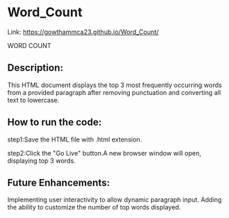 # Word_Count

Link: https://gowthammca23.github.io/Word_Count/

WORD COUNT

## Description:

This HTML document displays the top 3 most frequently occurring words from a provided paragraph after removing punctuation and converting all text to lowercase.

## How to run the code:

step1:Save the HTML file with .html extension.

step2:Click the "Go Live" button.A new browser window will open, displaying top 3 words.

## Future Enhancements:

Implementing user interactivity to allow dynamic paragraph input. Adding the ability to customize the number of top words displayed.

